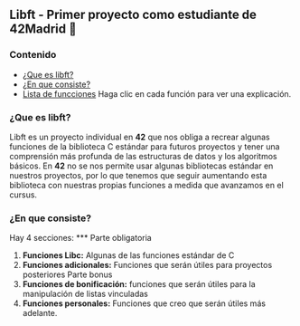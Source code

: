 ## Libft - Primer proyecto como estudiante de 42Madrid 🚀
### Contenido
* [¿Que es libft?](#que-es-libft)
* [¿En que consiste?](#en-que-consiste)
* [Lista de funcciones](#list-of-functions)  Haga clic en cada función para ver una explicación.

### ¿Que es libft?

Libft es un proyecto individual en <b>42</b> que nos obliga a recrear algunas funciones de la biblioteca C estándar para futuros proyectos  y tener una comprensión más profunda de las estructuras de datos y los algoritmos básicos. En <b>42</b> no se nos permite usar algunas bibliotecas estándar en nuestros proyectos, por lo que tenemos que seguir aumentando esta biblioteca con nuestras propias funciones a medida que avanzamos en el cursus.


### ¿En que consiste?

Hay 4 secciones:
   *** Parte obligatoria
1. **Funciones Libc:** Algunas de las funciones estándar de C
2. **Funciones adicionales:** Funciones que serán útiles para proyectos posteriores
    Parte bonus
3. **Funciones de bonificación:** funciones que serán útiles para la manipulación de listas vinculadas
4. **Funciones personales:** Funciones que creo que serán útiles más adelante.

